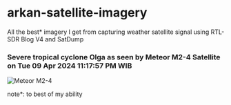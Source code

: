# arkan-satellite-imagery
All the best* imagery I get from capturing weather satellite signal using RTL-SDR Blog V4 and SatDump

### Severe tropical cyclone Olga as seen by Meteor M2-4 Satellite on Tue 09 Apr 2024 11:17:57 PM WIB
![Meteor M2-4](https://github.com/Blue7001/arkan-satellite-imagery/blob/main/2024-04-09_07-45_meteor_m2-x_lrpt_137.1%20MHz/MSU-MR/msu_mr_rgb_321_corrected.png?raw=true)

note*: to best of my ability
